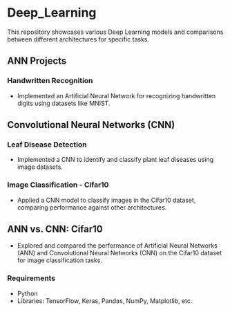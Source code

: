 # Deep_Learning
This repository showcases various Deep Learning models and comparisons between different architectures for specific tasks.
## ANN Projects
### Handwritten Recognition
- Implemented an Artificial Neural Network for recognizing handwritten digits using datasets like MNIST.

## Convolutional Neural Networks (CNN)

### Leaf Disease Detection
- Implemented a CNN to identify and classify plant leaf diseases using image datasets.

### Image Classification - Cifar10
- Applied a CNN model to classify images in the Cifar10 dataset, comparing performance against other architectures.

## ANN vs. CNN: Cifar10
- Explored and compared the performance of Artificial Neural Networks (ANN) and Convolutional Neural Networks (CNN) on the Cifar10 dataset for image classification tasks.


### Requirements
- Python
- Libraries: TensorFlow, Keras, Pandas, NumPy, Matplotlib, etc. 
